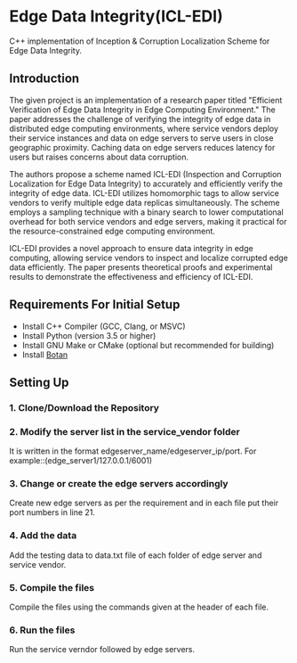 # Edge Data Integrity(ICL-EDI)

C++ implementation of Inception &amp; Corruption Localization Scheme for Edge Data Integrity.

## Introduction

The given project is an implementation of a research paper titled "Efficient Verification of Edge Data Integrity in Edge Computing Environment." The paper addresses the challenge of verifying the integrity of edge data in distributed edge computing environments, where service vendors deploy their service instances and data on edge servers to serve users in close geographic proximity. Caching data on edge servers reduces latency for users but raises concerns about data corruption.

The authors propose a scheme named ICL-EDI (Inspection and Corruption Localization for Edge Data Integrity) to accurately and efficiently verify the integrity of edge data. ICL-EDI utilizes homomorphic tags to allow service vendors to verify multiple edge data replicas simultaneously. The scheme employs a sampling technique with a binary search to lower computational overhead for both service vendors and edge servers, making it practical for the resource-constrained edge computing environment.

ICL-EDI provides a novel approach to ensure data integrity in edge computing, allowing service vendors to inspect and localize corrupted edge data efficiently. The paper presents theoretical proofs and experimental results to demonstrate the effectiveness and efficiency of ICL-EDI.

## Requirements For Initial Setup

- Install C++ Compiler (GCC, Clang, or MSVC)
- Install Python (version 3.5 or higher)
- Install GNU Make or CMake (optional but recommended for building)
- Install [Botan](https://botan.randombit.net/)

## Setting Up

### 1. Clone/Download the Repository

### 2. Modify the server list in the service_vendor folder

It is written in the format edgeserver_name/edgeserver_ip/port. For example::(edge_server1/127.0.0.1/6001)

### 3. Change or create the edge servers accordingly

Create new edge servers as per the requirement and in each file put their port numbers in line 21.

### 4. Add the data

Add the testing data to data.txt file of each folder of edge server and service vendor.

### 5. Compile the files

Compile the files using the commands given at the header of each file.

### 6. Run the files

Run the service verndor followed by edge servers.

